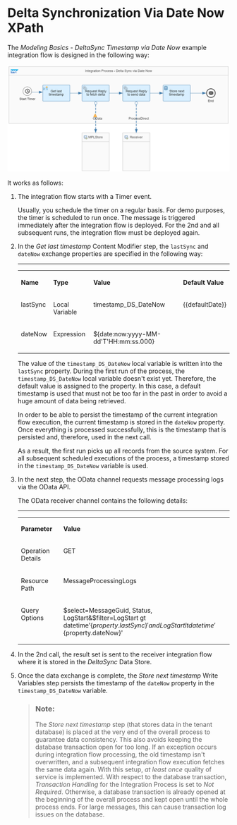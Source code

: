 <!-- loio698307ad7f924c6f8069cbaadcf24180 -->

# Delta Synchronization Via Date Now XPath

The *Modeling Basics - DeltaSync Timestamp via Date Now* example integration flow is designed in the following way:

![](images/Delta_Sync_1_489699d.png)

It works as follows:

1.  The integration flow starts with a Timer event.

    Usually, you schedule the timer on a regular basis. For demo purposes, the timer is scheduled to run once. The message is triggered immediately after the integration flow is deployed. For the 2nd and all subsequent runs, the integration flow must be deployed again.

2.  In the *Get last timestamp* Content Modifier step, the `lastSync` and `dateNow` exchange properties are specified in the following way:

    ****


    <table>
    <tr>
    <th valign="top">

    Name
    
    </th>
    <th valign="top">

    Type
    
    </th>
    <th valign="top">

    Value
    
    </th>
    <th valign="top">

    Default Value
    
    </th>
    </tr>
    <tr>
    <td valign="top">
    
    lastSync
    
    </td>
    <td valign="top">
    
    Local Variable
    
    </td>
    <td valign="top">
    
    timestamp\_DS\_DateNow
    
    </td>
    <td valign="top">
    
    \{\{defaultDate\}\}
    
    </td>
    </tr>
    <tr>
    <td valign="top">
    
    dateNow
    
    </td>
    <td valign="top">
    
    Expression
    
    </td>
    <td valign="top">
    
    $\{date:now:yyyy-MM-dd'T'HH:mm:ss.000\}
    
    </td>
    <td valign="top">
    
     
    
    </td>
    </tr>
    </table>
    
    The value of the `timestamp_DS_DateNow` local variable is written into the `lastSync` property. During the first run of the process, the `timestamp_DS_DateNow` local variable doesn't exist yet. Therefore, the default value is assigned to the property. In this case, a default timestamp is used that must not be too far in the past in order to avoid a huge amount of data being retrieved.

    In order to be able to persist the timestamp of the current integration flow execution, the current timestamp is stored in the `dateNow` property. Once everything is processed successfully, this is the timestamp that is persisted and, therefore, used in the next call.

    As a result, the first run picks up all records from the source system. For all subsequent scheduled executions of the process, a timestamp stored in the `timestamp_DS_DateNow` variable is used.

3.  In the next step, the OData channel requests message processing logs via the OData API.

    The OData receiver channel contains the following details:

    ****


    <table>
    <tr>
    <th valign="top">

    Parameter
    
    </th>
    <th valign="top">

    Value
    
    </th>
    </tr>
    <tr>
    <td valign="top">
    
    Operation Details
    
    </td>
    <td valign="top">
    
    GET
    
    </td>
    </tr>
    <tr>
    <td valign="top">
    
    Resource Path
    
    </td>
    <td valign="top">
    
    MessageProcessingLogs
    
    </td>
    </tr>
    <tr>
    <td valign="top">
    
    Query Options
    
    </td>
    <td valign="top">
    
    $select=MessageGuid, Status, LogStart&$filter=LogStart gt datetime'$\{property.lastSync\}' and LogStart lt datetime'$\{property.dateNow\}'
    
    </td>
    </tr>
    </table>
    
4.  In the 2nd call, the result set is sent to the receiver integration flow where it is stored in the *DeltaSync* Data Store.

5.  Once the data exchange is complete, the *Store next timestamp* Write Variables step persists the timestamp of the `dateNow` property in the `timestamp_DS_DateNow` variable.

    > ### Note:  
    > The *Store next timestamp* step \(that stores data in the tenant database\) is placed at the very end of the overall process to guarantee data consistency. This also avoids keeping the database transaction open for too long. If an exception occurs during integration flow processing, the old timestamp isn't overwritten, and a subsequent integration flow execution fetches the same data again. With this setup, *at least once* quality of service is implemented. With respect to the database transaction, *Transaction Handling* for the Integration Process is set to *Not Required*. Otherwise, a database transaction is already opened at the beginning of the overall process and kept open until the whole process ends. For large messages, this can cause transaction log issues on the database.


